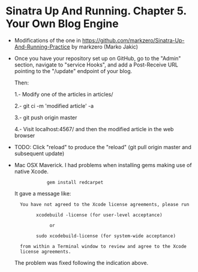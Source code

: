 Sinatra Up And Running. Chapter 5. Your Own Blog Engine 
======================

* Modifications of the one in
https://github.com/markzero/Sinatra-Up-And-Running-Practice  by
markzero (Marko Jakic)

* Once you have your repository set up on GitHub, go to the "Admin" section,
  navigate to "service Hooks", and add a Post-Receive URL pointing to the 
  "/update" endpoint of your blog.

  Then:

     1.- Modify one of the articles in articles/

     2.- git ci -m 'modified article' -a

     3.- git push origin master

     4.- Visit localhost:4567/ and then the modified article in the web browser


* TODO: Click "reload" to produce the "reload" (git pull origin master and subsequent update)


* Mac OSX Maverick. I had problems when installing gems making use of native Xcode.

                  gem install redcarpet

  It gave a message like:

        You have not agreed to the Xcode license agreements, please run

              xcodebuild -license (for user-level acceptance) 

                   or 

              sudo xcodebuild-license (for system-wide acceptance) 

        from within a Terminal window to review and agree to the Xcode 
        license agreements.


  The problem was fixed following the indication above.
